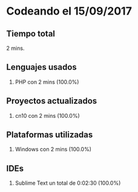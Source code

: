 # Codeando el 15/09/2017

## Tiempo total
2 mins.

## Lenguajes usados
1. PHP con 2 mins (100.0%)

## Proyectos actualizados
1. cn10 con 2 mins (100.0%)

## Plataformas utilizadas
1. Windows con 2 mins (100.0%)

## IDEs
1. Sublime Text un total de 0:02:30 (100.0%)
